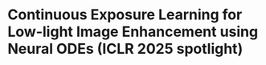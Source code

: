 # Continuous Exposure Learning for Low-light Image Enhancement using Neural ODEs (ICLR 2025 spotlight)
